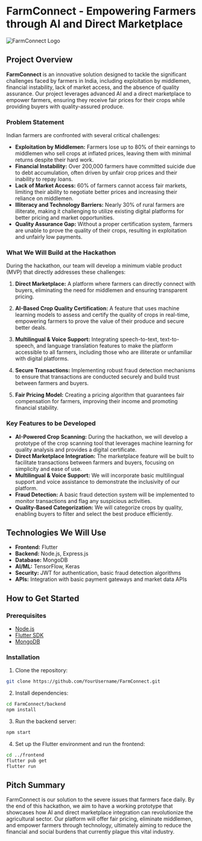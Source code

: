 # FarmConnect - Empowering Farmers through AI and Direct Marketplace

![FarmConnect Logo](link-to-your-logo-image)

## Project Overview

**FarmConnect** is an innovative solution designed to tackle the significant challenges faced by farmers in India, including exploitation by middlemen, financial instability, lack of market access, and the absence of quality assurance. Our project leverages advanced AI and a direct marketplace to empower farmers, ensuring they receive fair prices for their crops while providing buyers with quality-assured produce.

### Problem Statement

Indian farmers are confronted with several critical challenges:

- **Exploitation by Middlemen:** Farmers lose up to 80% of their earnings to middlemen who sell crops at inflated prices, leaving them with minimal returns despite their hard work.
- **Financial Instability:** Over 200,000 farmers have committed suicide due to debt accumulation, often driven by unfair crop prices and their inability to repay loans.
- **Lack of Market Access:** 60% of farmers cannot access fair markets, limiting their ability to negotiate better prices and increasing their reliance on middlemen.
- **Illiteracy and Technology Barriers:** Nearly 30% of rural farmers are illiterate, making it challenging to utilize existing digital platforms for better pricing and market opportunities.
- **Quality Assurance Gap:** Without a proper certification system, farmers are unable to prove the quality of their crops, resulting in exploitation and unfairly low payments.

### What We Will Build at the Hackathon

During the hackathon, our team will develop a minimum viable product (MVP) that directly addresses these challenges:

1. **Direct Marketplace:** A platform where farmers can directly connect with buyers, eliminating the need for middlemen and ensuring transparent pricing.

2. **AI-Based Crop Quality Certification:** A feature that uses machine learning models to assess and certify the quality of crops in real-time, empowering farmers to prove the value of their produce and secure better deals.

3. **Multilingual & Voice Support:** Integrating speech-to-text, text-to-speech, and language translation features to make the platform accessible to all farmers, including those who are illiterate or unfamiliar with digital platforms.

4. **Secure Transactions:** Implementing robust fraud detection mechanisms to ensure that transactions are conducted securely and build trust between farmers and buyers.

5. **Fair Pricing Model:** Creating a pricing algorithm that guarantees fair compensation for farmers, improving their income and promoting financial stability.

### Key Features to be Developed

- **AI-Powered Crop Scanning:** During the hackathon, we will develop a prototype of the crop scanning tool that leverages machine learning for quality analysis and provides a digital certificate.
- **Direct Marketplace Integration:** The marketplace feature will be built to facilitate transactions between farmers and buyers, focusing on simplicity and ease of use.
- **Multilingual & Voice Support:** We will incorporate basic multilingual support and voice assistance to demonstrate the inclusivity of our platform.
- **Fraud Detection:** A basic fraud detection system will be implemented to monitor transactions and flag any suspicious activities.
- **Quality-Based Categorization:** We will categorize crops by quality, enabling buyers to filter and select the best produce efficiently.

## Technologies We Will Use

- **Frontend:** Flutter
- **Backend:** Node.js, Express.js
- **Database:** MongoDB
- **AI/ML:** TensorFlow, Keras
- **Security:** JWT for authentication, basic fraud detection algorithms
- **APIs:** Integration with basic payment gateways and market data APIs

## How to Get Started

### Prerequisites

- [Node.js](https://nodejs.org/)
- [Flutter SDK](https://flutter.dev/docs/get-started/install)
- [MongoDB](https://www.mongodb.com/)

### Installation

1. Clone the repository:

```bash
git clone https://github.com/YourUsername/FarmConnect.git
```

2. Install dependencies:

```bash
cd FarmConnect/backend
npm install
```

3. Run the backend server:

```bash
npm start
```

4. Set up the Flutter environment and run the frontend:

```bash
cd ../frontend
flutter pub get
flutter run
```

## Pitch Summary

FarmConnect is our solution to the severe issues that farmers face daily. By the end of this hackathon, we aim to have a working prototype that showcases how AI and direct marketplace integration can revolutionize the agricultural sector. Our platform will offer fair pricing, eliminate middlemen, and empower farmers through technology, ultimately aiming to reduce the financial and social burdens that currently plague this vital industry.

